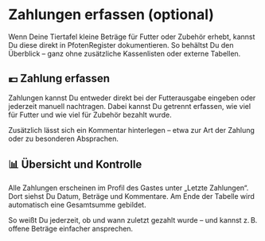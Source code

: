# Zahlungen erfassen (optional)

Wenn Deine Tiertafel kleine Beträge für Futter oder Zubehör erhebt, kannst Du diese direkt in PfotenRegister dokumentieren. So behältst Du den Überblick – ganz ohne zusätzliche Kassenlisten oder externe Tabellen.

## 💶 Zahlung erfassen

Zahlungen kannst Du entweder direkt bei der Futterausgabe eingeben oder jederzeit manuell nachtragen. Dabei kannst Du getrennt erfassen, wie viel für Futter und wie viel für Zubehör bezahlt wurde.

Zusätzlich lässt sich ein Kommentar hinterlegen – etwa zur Art der Zahlung oder zu besonderen Absprachen.

## 📊 Übersicht und Kontrolle

Alle Zahlungen erscheinen im Profil des Gastes unter „Letzte Zahlungen“. Dort siehst Du Datum, Beträge und Kommentare. Am Ende der Tabelle wird automatisch eine Gesamtsumme gebildet.

So weißt Du jederzeit, ob und wann zuletzt gezahlt wurde – und kannst z. B. offene Beträge einfacher ansprechen.